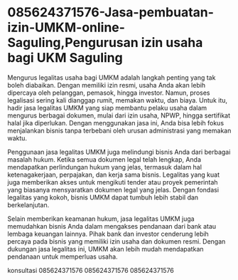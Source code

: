 # 085624371576-Jasa-pembuatan-izin-UMKM-online-Saguling,Pengurusan izin usaha bagi UKM Saguling
Mengurus legalitas usaha bagi UMKM adalah langkah penting yang tak boleh diabaikan. Dengan memiliki izin resmi, usaha Anda akan lebih dipercaya oleh pelanggan, pemasok, hingga investor. Namun, proses legalisasi sering kali dianggap rumit, memakan waktu, dan biaya. Untuk itu, hadir jasa legalitas UMKM yang siap membantu pelaku usaha dalam mengurus berbagai dokumen, mulai dari izin usaha, NPWP, hingga sertifikat halal jika diperlukan. Dengan menggunakan jasa ini, Anda bisa lebih fokus menjalankan bisnis tanpa terbebani oleh urusan administrasi yang memakan waktu.

Penggunaan jasa legalitas UMKM juga melindungi bisnis Anda dari berbagai masalah hukum. Ketika semua dokumen legal telah lengkap, Anda mendapatkan perlindungan hukum yang jelas, termasuk dalam hal ketenagakerjaan, perpajakan, dan kerja sama bisnis. Legalitas yang kuat juga memberikan akses untuk mengikuti tender atau proyek pemerintah yang biasanya mensyaratkan dokumen legal yang jelas. Dengan fondasi legalitas yang kokoh, bisnis UMKM dapat tumbuh lebih stabil dan berkelanjutan.

Selain memberikan keamanan hukum, jasa legalitas UMKM juga memudahkan bisnis Anda dalam mengakses pendanaan dari bank atau lembaga keuangan lainnya. Pihak bank dan investor cenderung lebih percaya pada bisnis yang memiliki izin usaha dan dokumen resmi. Dengan dukungan jasa legalitas ini, UMKM akan lebih mudah mendapatkan pendanaan untuk memperluas usaha.


konsultasi
085624371576
085624371576
085624371576

